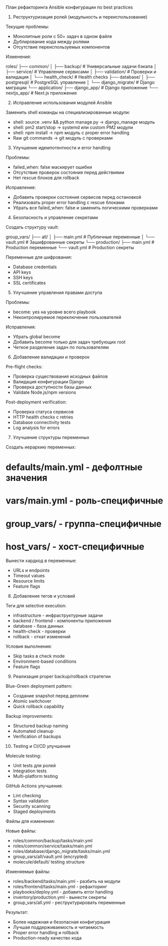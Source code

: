 План рефакторинга Ansible конфигурации по best practices

1. Реструктуризация ролей (модульность и переиспользование)

Текущие проблемы:

- Монолитные роли с 50+ задач в одном файле
- Дублирование кода между ролями
- Отсутствие переиспользуемых компонентов

Изменения:

roles/
├── common/
│ ├── backup/ # Универсальные задачи бэкапа
│ ├── service/ # Управление сервисами
│ ├── validation/ # Проверки и валидация
│ └── health_check/ # Health checks
├── database/
│ ├── postgresql/ # PostgreSQL управление
│ └── django_migrate/ # Django миграции
└── application/
├── django_app/ # Django приложение
└── nextjs_app/ # Next.js приложение

2. Исправление использования модулей Ansible

Заменить shell команды на специализированные модули:

- shell: source .venv && python manage.py → django_manage модуль
- shell: pm2 start/stop → systemd или custom PM2 модули
- shell: npm install → npm модуль с proper error handling
- Raw git commands → git модуль с проверками

3. Улучшение идемпотентности и error handling

Проблемы:

- failed_when: false маскирует ошибки
- Отсутствие проверок состояния перед действиями
- Нет rescue блоков для rollback

Исправления:

- Добавить проверки состояния сервисов перед остановкой
- Реализовать proper error handling с rescue блоками
- Убрать все failed_when: false и заменить логическими проверками

4. Безопасность и управление секретами

Создать структуру vault:

group_vars/
├── all/
│ ├── main.yml # Публичные переменные
│ └── vault.yml # Зашифрованные секреты
└── production/
├── main.yml # Production переменные
└── vault.yml # Production секреты

Переменные для шифрования:

- Database credentials
- API keys
- SSH keys
- SSL certificates

5. Улучшение управления правами доступа

Проблемы:

- become: yes на уровне всего playbook
- Неконтролируемое переключение пользователей

Исправления:

- Убрать global become
- Добавить become только для задач требующих root
- Четкое разделение задач по пользователям

6. Добавление валидации и проверок

Pre-flight checks:

- Проверка существования исходных файлов
- Валидация конфигурации Django
- Проверка доступности базы данных
- Validate Node.js/npm versions

Post-deployment verification:

- Проверка статуса сервисов
- HTTP health checks с retries
- Database connectivity tests
- Log analysis for errors

7. Улучшение структуры переменных

Создать иерархию переменных:

# defaults/main.yml - дефолтные значения

# vars/main.yml - роль-специфичные

# group_vars/ - группа-специфичные

# host_vars/ - хост-специфичные

Вынести хардкод в переменные:

- URLs и endpoints
- Timeout values
- Resource limits
- Feature flags

8. Добавление тегов и условий

Теги для selective execution:

- infrastructure - инфраструктурные задачи
- backend / frontend - компоненты приложения
- database - база данных
- health-check - проверки
- rollback - откат изменений

Условия выполнения:

- Skip tasks в check mode
- Environment-based conditions
- Feature flags

9. Реализация proper backup/rollback стратегии

Blue-Green deployment pattern:

- Создание snapshot перед деплоем
- Atomic switchover
- Quick rollback capability

Backup improvements:

- Structured backup naming
- Automated cleanup
- Verification of backups

10. Testing и CI/CD улучшения

Molecule testing:

- Unit tests для ролей
- Integration tests
- Multi-platform testing

GitHub Actions улучшения:

- Lint checking
- Syntax validation
- Security scanning
- Staged deployments

Файлы для изменения:

Новые файлы:

- roles/common/backup/tasks/main.yml
- roles/common/service/tasks/main.yml
- roles/database/django_migrate/tasks/main.yml
- group_vars/all/vault.yml (encrypted)
- molecule/default/ testing structure

Изменяемые файлы:

- roles/backend/tasks/main.yml - разбить на модули
- roles/frontend/tasks/main.yml - рефакторинг
- playbooks/deploy.yml - добавить error handling
- inventory/production.yml - вынести секреты
- group_vars/all.yml - реструктурировать переменные

Результат:

- Более надежная и безопасная конфигурация
- Лучшая поддерживаемость и читаемость
- Proper error handling и rollback
- Production-ready качество кода
